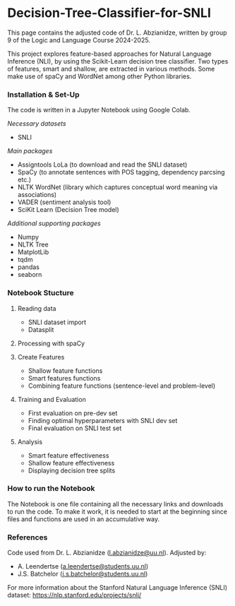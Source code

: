# Decision-Tree-Classifier-for-SNLI
This page contains the adjusted code of Dr. L. Abzianidze, written by group 9 of the Logic and Language Course 2024-2025.

This project explores feature-based approaches for Natural Language Inference (NLI), by using the Scikit-Learn decision tree classifier. 
Two types of features, smart and shallow, are extracted in various methods. Some make use of spaCy and WordNet among other Python libraries.

### Installation & Set-Up
The code is written in a Jupyter Notebook using Google Colab.

*Necessary datasets*
- SNLI

*Main packages*
- Assigntools LoLa (to download and read the SNLI dataset)
- SpaCy (to annotate sentences with POS tagging, dependency parcsing etc.)
- NLTK WordNet (library which captures conceptual word meaning via associations)
- VADER (sentiment analysis tool)
- SciKit Learn (Decision Tree model)

*Additional supporting packages*
- Numpy
- NLTK Tree
- MatplotLib
- tqdm
- pandas
- seaborn

### Notebook Stucture
1. Reading data
      - SNLI dataset import
      - Datasplit

2. Processing with spaCy

3. Create Features 
      - Shallow feature functions
      - Smart features functions
      - Combining feature functions (sentence-level and problem-level)
   
4. Training and Evaluation
      - First evaluation on pre-dev set
      - Finding optimal hyperparameters with SNLI dev set
      - Final evaluation on SNLI test set
   
5. Analysis
      - Smart feature effectiveness
      - Shallow feature effectiveness
      - Displaying decision tree splits

### How to run the Notebook
The Notebook is one file containing all the necessary links and downloads to run the code. To make it work, it is needed to start at the beginning since files and functions are used in an accumulative way.

### References
Code used from Dr. L. Abzianidze (l.abzianidze@uu.nl).
Adjusted by:
- A. Leendertse (a.leendertse@students.uu.nl)
- J.S. Batchelor (j.s.batchelor@students.uu.nl)

For more information about the Stanford Natural Language Inference (SNLI) dataset: https://nlp.stanford.edu/projects/snli/ 

